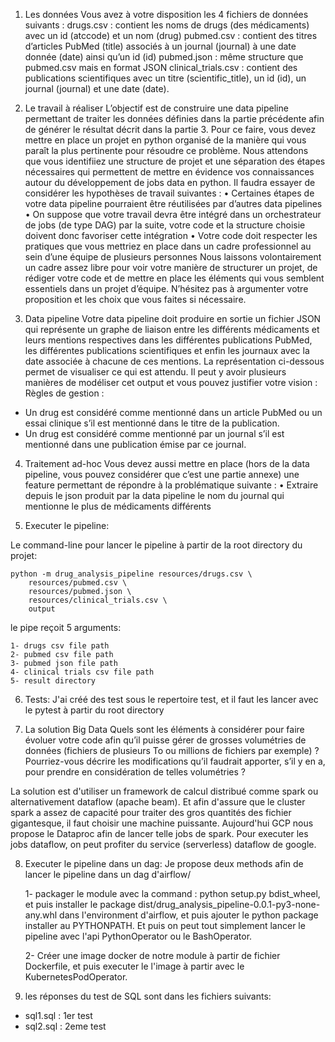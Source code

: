 1. Les données
Vous avez à votre disposition les 4 fichiers de données suivants :
drugs.csv : contient les noms de drugs (des médicaments) avec un id (atccode) et un nom (drug) pubmed.csv : contient des titres d’articles PubMed (title) associés à un journal (journal) à une date donnée (date) ainsi qu’un id (id)
pubmed.json : même structure que pubmed.csv mais en format JSON
clinical_trials.csv : contient des publications scientifiques avec un titre (scientific_title), un id (id), un journal (journal) et une date (date).

2. Le travail à réaliser
L’objectif est de construire une data pipeline permettant de traiter les données définies dans la partie précédente afin de générer le résultat décrit dans la partie 3.
Pour ce faire, vous devez mettre en place un projet en python organisé de la manière qui vous paraît la plus pertinente pour résoudre ce problème. Nous attendons que vous identifiiez une structure de projet et une séparation des étapes nécessaires qui permettent de mettre en évidence vos connaissances autour du développement de jobs data en python.
Il faudra essayer de considérer les hypothèses de travail suivantes :
• Certaines étapes de votre data pipeline pourraient être réutilisées par d’autres data pipelines
• On suppose que votre travail devra être intégré dans un orchestrateur de jobs (de type DAG) par la suite, votre code et la structure choisie doivent donc favoriser cette intégration
• Votre code doit respecter les pratiques que vous mettriez en place dans un cadre professionnel au sein d’une équipe de plusieurs personnes
Nous laissons volontairement un cadre assez libre pour voir votre manière de structurer un projet, de rédiger votre code et de mettre en place les éléments qui vous semblent essentiels dans un projet d’équipe. N’hésitez pas à argumenter votre proposition et les choix que vous faites si nécessaire.

3. Data pipeline
Votre data pipeline doit produire en sortie un fichier JSON qui représente un graphe de liaison entre les différents médicaments et leurs mentions respectives dans les différentes publications PubMed, les différentes publications scientifiques et enfin les journaux avec la date associée à chacune de ces mentions. La représentation ci-dessous permet de visualiser ce qui est attendu. Il peut y avoir plusieurs manières de modéliser cet output et vous pouvez justifier votre vision :
Règles de gestion :
- Un drug est considéré comme mentionné dans un article PubMed ou un essai clinique s’il est mentionné dans le titre de la publication.
- Un drug est considéré comme mentionné par un journal s’il est mentionné dans une publication émise par ce journal.

4. Traitement ad-hoc
Vous devez aussi mettre en place (hors de la data pipeline, vous pouvez considérer que c’est une partie annexe) une feature permettant de répondre à la problématique suivante :
• Extraire depuis le json produit par la data pipeline le nom du journal qui mentionne le plus de médicaments différents

5. Executer le pipeline:

Le command-line pour lancer le pipeline à partir de la root directory du projet:
    
    python -m drug_analysis_pipeline resources/drugs.csv \
        resources/pubmed.csv \
        resources/pubmed.json \
        resources/clinical_trials.csv \
        output
        
le pipe reçoit 5 arguments:
    
    1- drugs csv file path
    2- pubmed csv file path
    3- pubmed json file path
    4- clinical trials csv file path
    5- result directory

6. Tests:
J'ai créé des test sous le repertoire test, et il faut les lancer avec le pytest à partir du root directory

7. La solution Big Data
Quels sont les éléments à considérer pour faire évoluer votre code afin qu’il puisse gérer de grosses volumétries de données (fichiers de plusieurs To ou millions de fichiers par exemple) ?
Pourriez-vous décrire les modifications qu’il faudrait apporter, s’il y en a, pour prendre en considération de telles volumétries ?

La solution est d'utiliser un framework de calcul distribué comme spark ou alternativement dataflow (apache beam). Et afin d'assure que 
le cluster spark a assez de capacité pour traiter des gros quantités des fichier gigantesque, il faut choisir une machine puissante. Aujourd'hui
GCP nous propose le Dataproc afin de lancer telle jobs de spark. 
Pour executer les jobs dataflow, on peut profiter du service (serverless) dataflow de google.


8. Executer le pipeline dans un dag:
Je propose deux methods afin de lancer le pipeline dans un dag d'airflow/
    
    1- packager le module avec la command : python setup.py bdist_wheel, et puis installer le package dist/drug_analysis_pipeline-0.0.1-py3-none-any.whl
    dans l'environment d'airflow, et puis ajouter le python package installer au PYTHONPATH. Et puis on peut tout simplement lancer le pipeline avec 
    l'api PythonOperator ou le BashOperator.
    
    2- Créer une image docker de notre module à partir de fichier Dockerfile, et puis executer le l'image à partir avec le KubernetesPodOperator.  
    
9. les réponses du test de SQL sont dans les fichiers suivants:
- sql1.sql : 1er test
- sql2.sql : 2eme test
